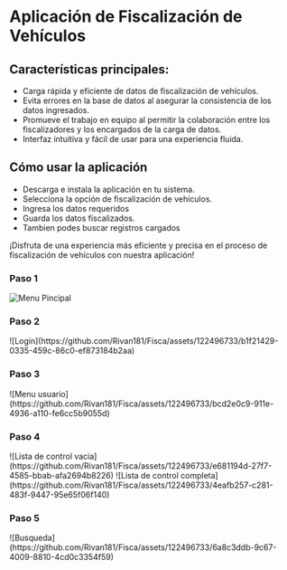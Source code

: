
</head>
<body>
  <h1>Aplicación de Fiscalización de Vehículos</h1>
  
  <h2>Características principales:</h2>
  <ul>
    <li>Carga rápida y eficiente de datos de fiscalización de vehículos.</li>
    <li>Evita errores en la base de datos al asegurar la consistencia de los datos ingresados.</li>
    <li>Promueve el trabajo en equipo al permitir la colaboración entre los fiscalizadores y los encargados de la carga de datos.</li>
    <li>Interfaz intuitiva y fácil de usar para una experiencia fluida.</li>
  </ul>

  <h2>Cómo usar la aplicación</h2>
 <ul>
    <li>Descarga e instala la aplicación en tu sistema.</li>
    <li>Selecciona la opción de fiscalización de vehículos.</li>
    <li>Ingresa los datos requeridos</li>
    <li>Guarda los datos fiscalizados.</li>
   <li>Tambien podes buscar registros cargados</li>
  </ul>


¡Disfruta de una experiencia más eficiente y precisa en el proceso de fiscalización de vehículos con nuestra aplicación!

<h3>Paso 1</h3>

![Menu Pincipal](https://github.com/Rivan181/Fisca/assets/122496733/f3c30a03-3e6e-4c87-8d81-712228720d6b)

<h3>Paso 2</h3>
![Login](https://github.com/Rivan181/Fisca/assets/122496733/b1f21429-0335-459c-86c0-ef873184b2aa)

<h3>Paso 3</h3>
![Menu usuario](https://github.com/Rivan181/Fisca/assets/122496733/bcd2e0c9-911e-4936-a110-fe6cc5b9055d)

<h3>Paso 4</h3>
![Lista de control vacia](https://github.com/Rivan181/Fisca/assets/122496733/e681194d-27f7-4585-bbab-afa2694b8226)
![Lista de control completa](https://github.com/Rivan181/Fisca/assets/122496733/4eafb257-c281-483f-9447-95e65f06f140)

<h3>Paso 5</h3>
![Busqueda](https://github.com/Rivan181/Fisca/assets/122496733/6a8c3ddb-9c67-4009-8810-4cd0c3354f59)

  
</body>
